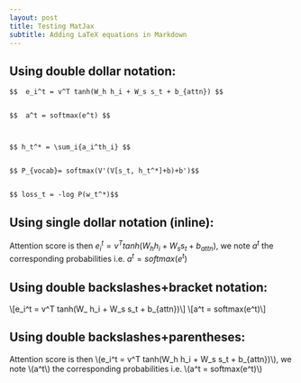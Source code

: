 ```yaml
---
layout: post
title: Testing MatJax
subtitle: Adding LaTeX equations in Markdown
---
```


## Using double dollar notation:   

    $$  e_i^t = v^T tanh(W_h h_i + W_s s_t + b_{attn}) $$
    
    
    $$  a^t = softmax(e^t) $$ 
    
    
    
    $$ h_t^* = \sum_i{a_i^th_i} $$
    
    
    $$ P_{vocab}= softmax(V'(V[s_t, h_t^*]+b)+b')$$
    
    
    $$ loss_t = -log P(w_t^*)$$
   
## Using single dollar notation (inline):
Attention score is then $e_i^t = v^T tanh(W_h h_i + W_s s_t + b_{attn})$, we note $a^t$ the corresponding probabilities i.e. $a^t = softmax(e^t)$

## Using double backslashes+bracket notation:
\\[e_i^t = v^T tanh(W_ h_i + W_s s_t + b_{attn})\\]
\\[a^t = softmax(e^t)\\]

## Using double backslashes+parentheses:
Attention score is then \\(e_i^t = v^T tanh(W_h h_i + W_s s_t + b_{attn})\\), we note \\(a^t\\) the corresponding probabilities i.e. \\(a^t = softmax(e^t)\\)
